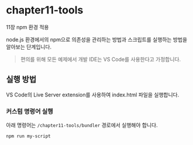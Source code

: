 # chapter11-tools

11장 npm 환경 적용

node.js 환경에서의 npm으로 의존성을 관리하는 방법과 스크립트를 실행하는 방법을 알아보는 단계입니다.

> 편의를 위해 모든 예제에서 개발 IDE는 VS Code를 사용한다고 가정합니다.

## 실행 방법

VS Code의 Live Server extension를 사용하여 index.html 파일을 실행합니다.

### 커스텀 명령어 실행

아래 명령어는 `/chapter11-tools/bundler` 경로에서 실행해야 합니다.

```sh
npm run my-script
```
